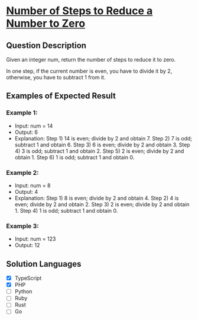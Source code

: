 # [Number of Steps to Reduce a Number to Zero](https://leetcode.com/problems/number-of-steps-to-reduce-a-number-to-zero/description/)

## Question Description

Given an integer num, return the number of steps to reduce it to zero.

In one step, if the current number is even, you have to divide it by 2, otherwise, you have to subtract 1 from it.

## Examples of Expected Result

### Example 1:

- Input: num = 14
- Output: 6
- Explanation:
  Step 1) 14 is even; divide by 2 and obtain 7.
  Step 2) 7 is odd; subtract 1 and obtain 6.
  Step 3) 6 is even; divide by 2 and obtain 3.
  Step 4) 3 is odd; subtract 1 and obtain 2.
  Step 5) 2 is even; divide by 2 and obtain 1.
  Step 6) 1 is odd; subtract 1 and obtain 0.

### Example 2:

- Input: num = 8
- Output: 4
- Explanation:
  Step 1) 8 is even; divide by 2 and obtain 4.
  Step 2) 4 is even; divide by 2 and obtain 2.
  Step 3) 2 is even; divide by 2 and obtain 1.
  Step 4) 1 is odd; subtract 1 and obtain 0.

### Example 3:

- Input: num = 123
- Output: 12

## Solution Languages

- [x] TypeScript
- [x] PHP
- [ ] Python
- [ ] Ruby
- [ ] Rust
- [ ] Go
